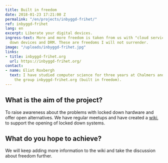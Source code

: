 ```yaml
---
title: Built in freedom
date: 2018-01-23 17:21:00 Z
permalink: "/en/projects/inbyggd-frihet/"
ref: inbyggd-frihet
lang: en
excerpt: Liberate your digital devices.
ingress-text: More and more freedom is taken from us with "cloud services", locked
  down devices and DRM. These are freedoms I will not surrender.
image: "/uploads/inbyggd-frihet.jpg"
links:
- title: inbyggd-frihet.org
  url: https://inbyggd-frihet.org/
contact:
- name: Eliot Roxbergh
  text: I have studied computer science for three years at Chalmers and has founded
    the group inbyggd-frihet.org (built in freedom).
---
```


## What is the aim of the project?
To raise awareness about the problems with locked down hardware and offer open alternatives.
We have regular meetups and have created a [wiki](https://wiki.inbyggd-frihet.org/), to support the opening of locked down systems.

## What do you hope to achieve?
We will keep adding more information to the wiki and take the discussion about freedom further.
